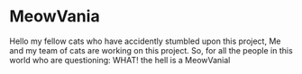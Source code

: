 # MeowVania
Hello my fellow cats who have accidently stumbled upon this project, Me and my team of cats are working on this project.
So, for all the people in this world who are questioning:
WHAT! the hell is a MeowVanial
